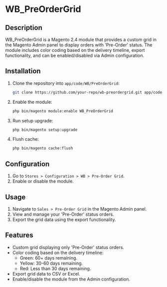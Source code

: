 # WB_PreOrderGrid

## Description

WB_PreOrderGrid is a Magento 2.4 module that provides a custom grid in the Magento Admin panel to display orders with 'Pre-Order' status. The module includes color coding based on the delivery timeline, export functionality, and can be enabled/disabled via Admin configuration.

## Installation

1. Clone the repository into `app/code/WB/PreOrderGrid`:
    ```sh
    git clone https://github.com/your-repo/wb-preordergrid.git app/code/WB/PreOrderGrid
    ```

2. Enable the module:
    ```sh
    php bin/magento module:enable WB_PreOrderGrid
    ```

3. Run setup upgrade:
    ```sh
    php bin/magento setup:upgrade
    ```

4. Flush cache:
    ```sh
    php bin/magento cache:flush
    ```

## Configuration

1. Go to `Stores > Configuration > WB > Pre-Order Grid`.
2. Enable or disable the module.

## Usage

1. Navigate to `Sales > Pre-Order Grid` in the Magento Admin panel.
2. View and manage your 'Pre-Order' status orders.
3. Export the grid data using the export functionality.

## Features

- Custom grid displaying only 'Pre-Order' status orders.
- Color coding based on the delivery timeline:
  - Green: 60+ days remaining.
  - Yellow: 30-60 days remaining.
  - Red: Less than 30 days remaining.
- Export grid data to CSV or Excel.
- Enable/disable the module from the Admin configuration.
